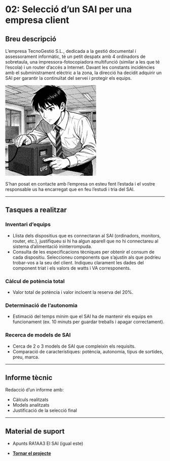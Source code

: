 # 02: Selecció d’un SAI per una empresa client

## Breu descripció
L’empresa TecnoGestió S.L., dedicada a la gestió documental i assessorament informàtic, té un petit despatx amb 4 ordinadors de sobretaula, una impressora-fotocopiadora multifunció (similar a les que té l’escola) i un router d’accés a Internet. Davant les constants incidències amb el subministrament elèctric a la zona, la direcció ha decidit adquirir un SAI per garantir la continuïtat del servei i protegir els equips.

![Fotico](img/tiosai.png)

S’han posat en contacte amb l’empresa on esteu fent l’estada i el vostre responsable us ha encarregat que en feu l’estudi i tria del SAI.

---

## Tasques a realitzar

### Inventari d’equips
- Llista dels dispositius que es connectaran al SAI (ordinadors, monitors, router, etc.), justifiqueu si hi ha algun aparell que no hi connectareu al sistema d’alimentació ininterrompuda.
- Consulta de les especificacions tècniques per obtenir el consum de cada dispositiu. Seleccioneu components que s’ajustin als que podríeu trobar-vos a la seu del client. Indiqueu clarament les dades del component triat i els valors de watts i VA corresponents.

### Càlcul de potència total
- Valor total de potència i valor incloent la reserva del 20%.

### Determinació de l’autonomia
- Estimació del temps mínim que el SAI ha de mantenir els equips en funcionament (ex. 10 minuts per guardar treballs i apagar correctament).

### Recerca de models de SAI
- Cerca de 2 o 3 models de SAI que compleixin els requisits.
- Comparació de característiques: potència, autonomia, tipus de sortides, preu, marca.

---

## Informe tècnic
Redacció d’un informe amb:  
- Càlculs realitzats  
- Models analitzats  
- Justificació de la selecció final  

---

## Material de suport
- Apunts RA1AA3 El SAI (igual este)

- [**Tornar el projecte**](../README.md)
